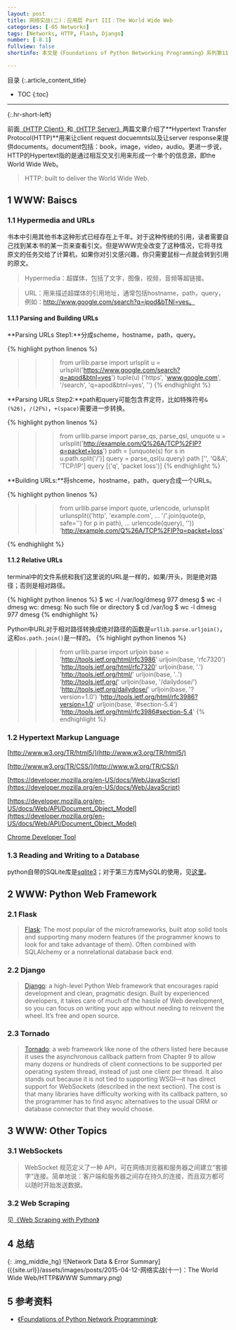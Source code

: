 ```yaml
---
layout: post
title: 网络实战(二)：应用层 Part III：The World Wide Web
categories: [-05 Networks]
tags: [Networks, HTTP, Flash, Django]
number: [-8.1]
fullview: false
shortinfo: 本文是《Foundations of Python Networking Programming》系列第11篇笔记《The WOrld Wide Web》。

---
```

目录
{:.article_content_title}


* TOC
{:toc}

---
{:.hr-short-left}

前面[《HTTP Client》]({{site.url}}/networks/2015/04/11/网络实战-Part-II-应用层(二)-HTTP-服务端.html)和[《HTTP Server》]({{site.url}}/networks/2015/04/11/网络实战-Part-II-应用层(二)-HTTP-服务端.html)两篇文章介绍了**Hypertext Transfer Protocol(HTTP)**用来让client request docuemnts以及让server response来提供documents。document包括：book，image，video，audio。更进一步说，HTTP的Hypertext指的是通过相互交叉引用来形成一个单个的信息源，即the World Wide Web。

> HTTP: built to deliver the World Wide Web.

## 1 WWW: Baiscs ##

### 1.1 Hypermedia and URLs ###

书本中引用其他书本这种形式已经存在上千年。对于这种传统的引用，读者需要自己找到某本书的某一页来查看引文。但是WWW完全改变了这种情况，它将寻找原文的任务交给了计算机，如果你对引文感兴趣，你只需要鼠标一点就会转到引用的原文。

> Hypermedia：超媒体，包括了文字，图像，视频，音频等超链接。

> URL：用来描述超媒体的引用地址，通常包括hostname，path，query，例如：http://www.google.com/search?q=ipod&bTNI=yes。

#### 1.1.1 Parsing and Building URLs ####

**Parsing URLs Step1:**分成scheme，hostname，path，query。

{% highlight python linenos %}
>>> from urllib.parse import urlsplit
>>> u = urlsplit('https://www.google.com/search?q=apod&btnI=yes')
>>> tuple(u)
('https', 'www.google.com', '/search', 'q=apod&btnI=yes', '')
{% endhighlight %}

**Parsing URLs Step2:**path和query可能包含界定符，比如特殊符号``&(%26)``，``/(2F%)``，``+(space)``需要进一步转换。

{% highlight python linenos %}
>>> from urllib.parse import parse_qs, parse_qsl, unquote
>>> u = urlsplit('http://example.com/Q%26A/TCP%2FIP?q=packet+loss')
>>> path = [unquote(s) for s in u.path.split('/')]
>>> query = parse_qsl(u.query)
>>> path
['', 'Q&A', 'TCP/IP']
>>> query
[('q', 'packet loss')]
{% endhighlight %}

**Building URLs:**将shceme，hostname，path，query合成一个URLs。

{% highlight python linenos %}
>>> from urllib.parse import quote, urlencode, urlunsplit
>>> urlunsplit(('http', 'example.com',
...           '/'.join(quote(p, safe='') for p in path),
...           urlencode(query), ''))
'http://example.com/Q%26A/TCP%2FIP?q=packet+loss'

{% endhighlight %}


#### 1.1.2 Relative URLs ####


terminal中的文件系统和我们这里说的URL是一样的，如果/开头，则是绝对路径；否则是相对路径。

{% highlight python linenos %}
$ wc -l /var/log/dmesg
977 dmesg
$ wc -l dmesg
wc: dmesg: No such file or directory
$ cd /var/log
$ wc -l dmesg
977 dmesg
{% endhighlight %}

Python中URL对于相对路径转换成绝对路径的函数是``urllib.parse.urljoin()``，这和``os.path.join()``是一样的。
{% highlight python linenos %}
>>> from urllib.parse import urljoin
>>> base = 'http://tools.ietf.org/html/rfc3986'
>>> urljoin(base, 'rfc7320')
'http://tools.ietf.org/html/rfc7320'
>>> urljoin(base, '.')
'http://tools.ietf.org/html/'
>>> urljoin(base, '..')
'http://tools.ietf.org/'
>>> urljoin(base, '/dailydose/')
'http://tools.ietf.org/dailydose/'
>>> urljoin(base, '?version=1.0')
'http://tools.ietf.org/html/rfc3986?version=1.0'
>>> urljoin(base, '#section-5.4')
'http://tools.ietf.org/html/rfc3986#section-5.4'
{% endhighlight %}


### 1.2 Hypertext Markup Language ###

[http://www.w3.org/TR/html5/](http://www.w3.org/TR/html5/)

[http://www.w3.org/TR/CSS/](http://www.w3.org/TR/CSS/)

[https://developer.mozilla.org/en-US/docs/Web/JavaScript](https://developer.mozilla.org/en-US/docs/Web/JavaScript)

[https://developer.mozilla.org/en-US/docs/Web/API/Document_Object_Model](https://developer.mozilla.org/en-US/docs/Web/API/Document_Object_Model)

[Chrome Developer Tool](https://developer.chrome.com/devtools)

### 1.3 Reading and Writing to a Database ###

python自带的SQLite库是[sqlite3](https://docs.python.org/3/library/sqlite3.html?highlight=sqlite3)；对于第三方库MySQL的使用，见[这里]({{site.url}}/database/2015/06/01/MySQL入门.html)。


## 2 WWW: Python Web Framework ##

### 2.1 Flask ###

> [Flask](http://flask.pocoo.org/): The most popular of the microframeworks, built atop solid tools and supporting many modern features (if the programmer knows to look for and take advantage of them). Often combined with SQLAlchemy or a nonrelational database back end.

### 2.2 Django ###

> [Django](https://www.djangoproject.com/): a high-level Python Web framework that encourages rapid development and clean, pragmatic design. Built by experienced developers, it takes care of much of the hassle of Web development, so you can focus on writing your app without needing to reinvent the wheel. It’s free and open source.

### 2.3 Tornado ###

> [Tornado](http://www.tornadoweb.org/en/stable/): a web framework like none of the others listed here because it uses the asynchronous callback pattern from Chapter 9 to allow many dozens or hundreds of client connections to be supported per operating system thread, instead of just one client per thread. It also stands out because it is not tied to supporting WSGI—it has direct support for WebSockets (described in the next section). The cost is that many libraries have difficulty working with its callback pattern, so the programmer has to find async alternatives to the usual ORM or database connector that they would choose.


## 3 WWW: Other Topics ##

### 3.1 WebSockets ###

> WebSocket 规范定义了一种 API，可在网络浏览器和服务器之间建立“套接字”连接。简单地说：客户端和服务器之间存在持久的连接，而且双方都可以随时开始发送数据。

### 3.2 Web Scraping ###

见[《Web Scraping with Python》]({{site.basrurl}}/web%20scraping/2015/12/01/Web-Scraping-Part-I-Basic-Scrapers-(一)-BeautifulSoup入门.html)

## 4 总结 ##


{: .img_middle_hg}
![Network Data & Error Summary]({{site.url}}/assets/images/posts/2015-04-12-网络实战(十一)：The World Wide Web/HTTP&WWW Summary.png)


## 5 参考资料 ##

- [《Foundations of Python Network Programming》](https://www.amazon.com/Foundations-Python-Network-Programming-Brandon/dp/1430258543/ref=sr_1_1/159-7715257-2675343?s=books&ie=UTF8&qid=1474899055&sr=1-1&keywords=foundations+of+python+network+programming);





